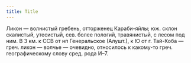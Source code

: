 ```yaml
---
title: Title
---
```


Ликон — волнистый гребень, отторженец Караби-яйлы; юж. склон скалистый,
утесистый, сев. более пологий, травянистый, с лесом под ним. В 3 км. к ССВ от нп
Генеральское (Алушт.), к Ю от г. Тай-Коба — греч. ликон — волчье — очевидно,
относилось к какому-то греч. географическому слову сред. рода И–7.
